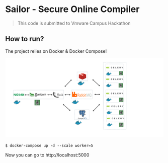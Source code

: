 # Sailor - Secure Online Compiler

> This code is submitted to Vmware Campus Hackathon

## How to run?

The project relies on Docker & Docker Compose!

![](./project/architecture.png)

```
$ docker-compose up -d --scale worker=5
```

Now you can go to http://localhost:5000
